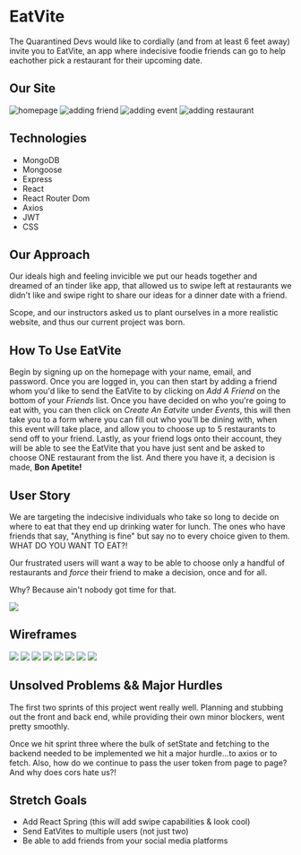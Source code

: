 # EatVite
The Quarantined Devs
would like to cordially (and from at least 6 feet away) invite you to EatVite, an app where indecisive foodie friends can go to help eachother pick a restaurant for their upcoming date.

## Our Site
<img src="client/public/homepage.png" alt="homepage"> 
<img src="client/public/addfriend.png" alt="adding friend">
<img src="client/public/addevent.png" alt="adding event">
<img src="client/public/addevent2.png" alt="adding restaurant">

## Technologies
- MongoDB 
- Mongoose
- Express
- React
- React Router Dom
- Axios
- JWT
- CSS

## Our Approach
Our ideals high and feeling invicible we put our heads together and dreamed of an tinder like app, that allowed us to swipe left at restaurants we didn't like and swipe right to share our ideas for a dinner date with a friend. 

Scope, and our instructors asked us to plant ourselves in a more realistic website, and thus our current project was born. 

## How To Use EatVite
Begin by signing up on the homepage with your name, email, and password. Once you are logged in, you can then start by adding a friend whom you'd like to send the EatVite to by clicking on *Add A Friend* on the bottom of your *Friends* list. Once you have decided on who you're going to eat with, you can then click on *Create An Eatvite* under *Events*, this will then take you to a form where you can fill out who you'll be dining with, when this event will take place, and allow you to choose up to 5 restaurants to send off to your friend. Lastly, as your friend logs onto their account, they will be able to see the EatVite that you have just sent and be asked to choose ONE restaurant from the list. And there you have it, a decision is made, **Bon Apetite!**

## User Story 
We are targeting the indecisive individuals who take so long to decide on where to eat that they end up drinking water for lunch. The ones who have friends that say, "Anything is fine" but say no to every choice given to them. WHAT DO YOU WANT TO EAT?! 

Our frustrated users will want a way to be able to choose only a handful of restaurants and *force* their friend to make a decision, once and for all. 

Why? Because ain't nobody got time for that.

<img src="https://media1.giphy.com/media/3ov9jPDMzHPjTklNKw/giphy.gif?cid=dc79c3575a609ef54657734859eaa3f1">

## Wireframes
<img src="client/public/one.png">
<img src="client/public/two.png">
<img src="client/public/three.png">
<img src="client/public/four.png">
<img src="client/public/five.png">
<img src="client/public/sixe.png">
<img src="client/public/seven.png">
<img src="client/public/eight.png">

## Unsolved Problems && Major Hurdles

The first two sprints of this project went really well. Planning and stubbing out the front and back end, while providing their own minor blockers, went pretty smoothly. 

Once we hit sprint three where the bulk of setState and fetching to the backend needed to be implemented we hit a major hurdle...to axios or to fetch. Also, how do we continue to pass the user token from page to page? And why does cors hate us?! 

## Stretch Goals

- Add React Spring (this will add swipe capabilities & look cool)
- Send EatVites to multiple users (not just two)
- Be able to add friends from your social media platforms

